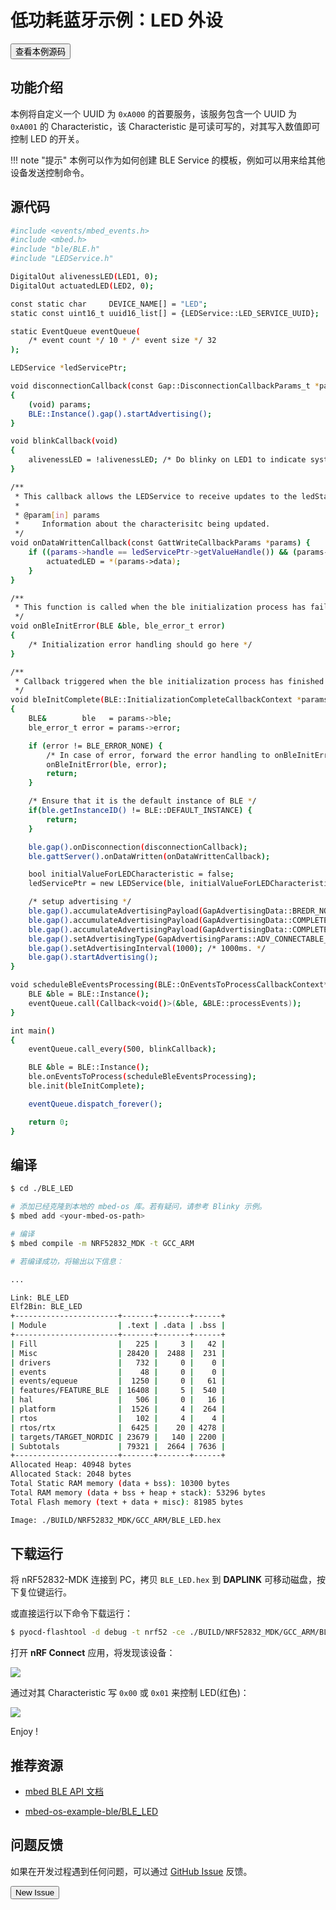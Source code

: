 # 低功耗蓝牙示例：LED 外设

<a href="https://github.com/makerdiary/nrf52832-mdk/tree/master/examples/mbedos5/mbed-os-example-ble/BLE_LED"><button data-md-color-primary="indigo">查看本例源码</button></a>

## 功能介绍
本例将自定义一个 UUID 为 `0xA000` 的首要服务，该服务包含一个 UUID 为 `0xA001` 的 Characteristic，该 Characteristic 是可读可写的，对其写入数值即可控制 LED 的开关。

!!! note "提示"
    本例可以作为如何创建 BLE Service 的模板，例如可以用来给其他设备发送控制命令。

## 源代码

``` sh
#include <events/mbed_events.h>
#include <mbed.h>
#include "ble/BLE.h"
#include "LEDService.h"

DigitalOut alivenessLED(LED1, 0);
DigitalOut actuatedLED(LED2, 0);

const static char     DEVICE_NAME[] = "LED";
static const uint16_t uuid16_list[] = {LEDService::LED_SERVICE_UUID};

static EventQueue eventQueue(
    /* event count */ 10 * /* event size */ 32
);

LEDService *ledServicePtr;

void disconnectionCallback(const Gap::DisconnectionCallbackParams_t *params)
{
    (void) params;
    BLE::Instance().gap().startAdvertising();
}

void blinkCallback(void)
{
    alivenessLED = !alivenessLED; /* Do blinky on LED1 to indicate system aliveness. */
}

/**
 * This callback allows the LEDService to receive updates to the ledState Characteristic.
 *
 * @param[in] params
 *     Information about the characterisitc being updated.
 */
void onDataWrittenCallback(const GattWriteCallbackParams *params) {
    if ((params->handle == ledServicePtr->getValueHandle()) && (params->len == 1)) {
        actuatedLED = *(params->data);
    }
}

/**
 * This function is called when the ble initialization process has failled
 */
void onBleInitError(BLE &ble, ble_error_t error)
{
    /* Initialization error handling should go here */
}

/**
 * Callback triggered when the ble initialization process has finished
 */
void bleInitComplete(BLE::InitializationCompleteCallbackContext *params)
{
    BLE&        ble   = params->ble;
    ble_error_t error = params->error;

    if (error != BLE_ERROR_NONE) {
        /* In case of error, forward the error handling to onBleInitError */
        onBleInitError(ble, error);
        return;
    }

    /* Ensure that it is the default instance of BLE */
    if(ble.getInstanceID() != BLE::DEFAULT_INSTANCE) {
        return;
    }

    ble.gap().onDisconnection(disconnectionCallback);
    ble.gattServer().onDataWritten(onDataWrittenCallback);

    bool initialValueForLEDCharacteristic = false;
    ledServicePtr = new LEDService(ble, initialValueForLEDCharacteristic);

    /* setup advertising */
    ble.gap().accumulateAdvertisingPayload(GapAdvertisingData::BREDR_NOT_SUPPORTED | GapAdvertisingData::LE_GENERAL_DISCOVERABLE);
    ble.gap().accumulateAdvertisingPayload(GapAdvertisingData::COMPLETE_LIST_16BIT_SERVICE_IDS, (uint8_t *)uuid16_list, sizeof(uuid16_list));
    ble.gap().accumulateAdvertisingPayload(GapAdvertisingData::COMPLETE_LOCAL_NAME, (uint8_t *)DEVICE_NAME, sizeof(DEVICE_NAME));
    ble.gap().setAdvertisingType(GapAdvertisingParams::ADV_CONNECTABLE_UNDIRECTED);
    ble.gap().setAdvertisingInterval(1000); /* 1000ms. */
    ble.gap().startAdvertising();
}

void scheduleBleEventsProcessing(BLE::OnEventsToProcessCallbackContext* context) {
    BLE &ble = BLE::Instance();
    eventQueue.call(Callback<void()>(&ble, &BLE::processEvents));
}

int main()
{
    eventQueue.call_every(500, blinkCallback);

    BLE &ble = BLE::Instance();
    ble.onEventsToProcess(scheduleBleEventsProcessing);
    ble.init(bleInitComplete);

    eventQueue.dispatch_forever();

    return 0;
}
```


## 编译

``` sh
$ cd ./BLE_LED

# 添加已经克隆到本地的 mbed-os 库。若有疑问，请参考 Blinky 示例。
$ mbed add <your-mbed-os-path>

# 编译
$ mbed compile -m NRF52832_MDK -t GCC_ARM

# 若编译成功，将输出以下信息：

...

Link: BLE_LED
Elf2Bin: BLE_LED
+-----------------------+-------+-------+------+
| Module                | .text | .data | .bss |
+-----------------------+-------+-------+------+
| Fill                  |   225 |     3 |   42 |
| Misc                  | 28420 |  2488 |  231 |
| drivers               |   732 |     0 |    0 |
| events                |    48 |     0 |    0 |
| events/equeue         |  1250 |     0 |   61 |
| features/FEATURE_BLE  | 16408 |     5 |  540 |
| hal                   |   506 |     0 |   16 |
| platform              |  1526 |     4 |  264 |
| rtos                  |   102 |     4 |    4 |
| rtos/rtx              |  6425 |    20 | 4278 |
| targets/TARGET_NORDIC | 23679 |   140 | 2200 |
| Subtotals             | 79321 |  2664 | 7636 |
+-----------------------+-------+-------+------+
Allocated Heap: 40948 bytes
Allocated Stack: 2048 bytes
Total Static RAM memory (data + bss): 10300 bytes
Total RAM memory (data + bss + heap + stack): 53296 bytes
Total Flash memory (text + data + misc): 81985 bytes

Image: ./BUILD/NRF52832_MDK/GCC_ARM/BLE_LED.hex

```

## 下载运行

将 nRF52832-MDK 连接到 PC，拷贝 `BLE_LED.hex` 到 **DAPLINK** 可移动磁盘，按下复位键运行。

或直接运行以下命令下载运行：

``` sh
$ pyocd-flashtool -d debug -t nrf52 -ce ./BUILD/NRF52832_MDK/GCC_ARM/BLE_LED.hex

```
打开 **nRF Connect** 应用，将发现该设备：

![](https://img.makerdiary.co/wiki/nrf52832mdk/mbed-ble-led.png)

通过对其 Characteristic 写 `0x00` 或 `0x01` 来控制 LED(红色)：

![](https://img.makerdiary.co/wiki/nrf52832mdk/mbed-ble-led-ctl.png)

Enjoy !

## 推荐资源

* [mbed BLE API 文档](https://docs.mbed.com/docs/mbed-os-api-reference/en/latest/APIs/communication/ble/)

* [mbed-os-example-ble/BLE_LED](https://github.com/makerdiary/mbed-os-example-ble/tree/master/BLE_LED)

## 问题反馈

如果在开发过程遇到任何问题，可以通过 [GitHub Issue](https://github.com/makerdiary/nrf52832-mdk/issues) 反馈。

<a href="https://github.com/makerdiary/nrf52832-mdk/issues/new"><button data-md-color-primary="green">New Issue</button></a>
